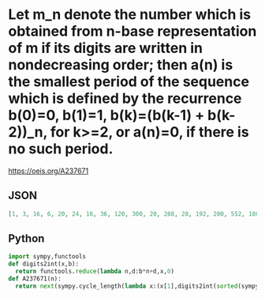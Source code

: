 # Let m\_n denote the number which is obtained from n\-base representation of m if its digits are written in nondecreasing order; then a\(n\) is the smallest period of the sequence which is defined by the recurrence b\(0\)\=0, b\(1\)\=1, b\(k\)\=\(b\(k\-1\) \+ b\(k\-2\)\)\_n, for k\>\=2, or a\(n\)\=0, if there is no such period\.
https://oeis.org/A237671
## JSON
```JSON
[1, 3, 16, 6, 20, 24, 16, 36, 120, 300, 20, 288, 28, 192, 200, 552, 180, 192, 180, 1380, 224, 60, 1728, 912, 3800, 756, 576, 1776, 4102, 15480, 3540, 1344, 10800, 14328, 800, 2304, 1520, 1890, 1232, 11280, 9040, 31152, 49544, 3660, 6360, 3696, 13248, 21408]
```
## Python
```Python
import sympy,functools
def digits2int(x,b):
  return functools.reduce(lambda n,d:b*n+d,x,0)
def A237671(n):
  return next(sympy.cycle_length(lambda x:(x[1],digits2int(sorted(sympy.ntheory.factor_.digits(sum(x),n)[1:]),n)),(0,1)))[0] # _Pontus von Brömssen_, Aug 28 2020
```

